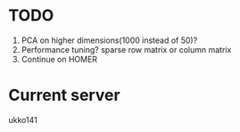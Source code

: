 # TODO

1. PCA on higher dimensions(1000 instead of 50)?
2. Performance tuning? sparse row matrix or column matrix
3. Continue on HOMER

# Current server
ukko141
